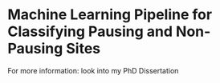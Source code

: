 # Machine Learning Pipeline for Classifying Pausing and Non-Pausing Sites

For more information: look into my PhD Dissertation

